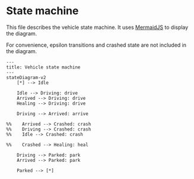 # State machine

This file describes the vehicle state machine.
It uses [MermaidJS](https://mermaid.js.org/) to display the diagram.

For convenience, epsilon transitions and crashed state are not included in the diagram.

```mermaid
---
title: Vehicle state machine
---
stateDiagram-v2
    [*] --> Idle

    Idle --> Driving: drive
    Arrived --> Driving: drive
    Healing --> Driving: drive

    Driving --> Arrived: arrive

%%    Arrived --> Crashed: crash
%%    Driving --> Crashed: crash
%%    Idle --> Crashed: crash

%%    Crashed --> Healing: heal

    Driving --> Parked: park
    Arrived --> Parked: park

    Parked --> [*]
```
